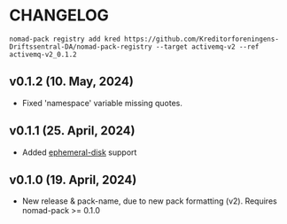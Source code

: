 # CHANGELOG

`nomad-pack registry add kred https://github.com/Kreditorforeningens-Driftssentral-DA/nomad-pack-registry --target activemq-v2 --ref activemq-v2_0.1.2`

## v0.1.2 (10. May, 2024) 

* Fixed 'namespace' variable missing quotes.

## v0.1.1 (25. April, 2024) 

* Added [ephemeral-disk](https://developer.hashicorp.com/nomad/docs/job-specification/ephemeral_disk) support

## v0.1.0 (19. April, 2024) 

* New release & pack-name, due to new pack formatting (v2). Requires nomad-pack >= 0.1.0
